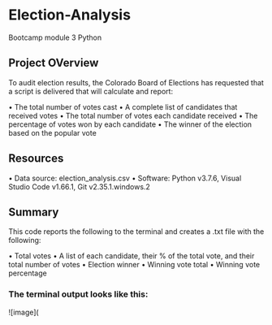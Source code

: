 # Election-Analysis
Bootcamp module 3 Python

## Project OVerview
To audit election results, the Colorado Board of Elections has requested that a script is delivered that will calculate and report:

  • The total number of votes cast
  • A complete list of candidates that received votes
  • The total number of votes each candidate received
  • The percentage of votes won by each candidate
  • The winner of the election based on the popular vote
  
  ## Resources
  • Data source: election_analysis.csv
  • Software: Python v3.7.6, Visual Studio Code v1.66.1, Git v2.35.1.windows.2

## Summary
This code reports the following to the terminal and creates a .txt file with the following:

  • Total votes
  • A list of each candidate, their % of the total vote, and their total number of votes
  • Election winner
  • Winning vote total 
  • Winning vote percentage
  
  ### The terminal output looks like this:
  ![image](
